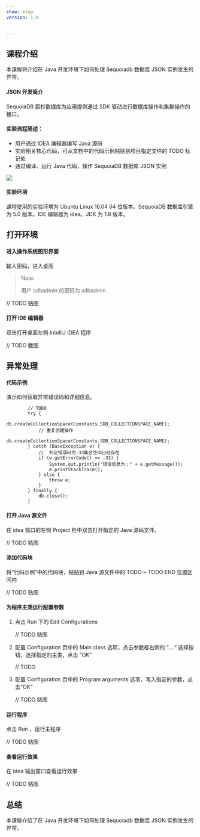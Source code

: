 ```yaml
---
show: step
version: 1.0


---
```


## 课程介绍

本课程将介绍在 Java 开发环境下如何处理 Sequoiadb 数据库 JSON 实例发生的异常。

#### JSON 开发简介

SequoiaDB 巨杉数据库为应用提供通过 SDK 驱动进行数据库操作和集群操作的接口。

#### 实验流程简述：

- 用户通过 IDEA 编辑器编写 Java 源码
- 实验相关核心代码，可从文档中的代码示例粘贴到项目指定文件的 TODO 标记处
- 通过编译、运行 Java 代码，操作 SequoiaDB 数据库 JSON 实例

![](C:\Users\SequoiaDB\Desktop\开发者课程\drawing\net.png)

#### 实验环境

课程使用的实验环境为 Ubuntu Linux 16.04 64 位版本。SequoiaDB 数据库引擎为 5.0 版本。IDE 编辑器为 idea。JDK 为 1.8 版本。

## 打开环境

#### 进入操作系统图形界面

输入密码，进入桌面

>Note:
>
>用户 sdbadmin 的密码为 sdbadmin

 // TODO 贴图

#### 打开 IDE 编辑器

双击打开桌面左侧 IntelliJ IDEA 程序

// TODO 截图

## 异常处理

#### 代码示例

演示如何获取异常错误码和详细信息。

```
        // TODO
        try {
            db.createCollectionSpace(Constants.SDB_COLLECTIONSPACE_NAME);
            // 重复创建操作
            db.createCollectionSpace(Constants.SDB_COLLECTIONSPACE_NAME);
        } catch (BaseException e) {
            //  判定错误码为-33集合空间已经存在
            if (e.getErrorCode() == -33) {
                System.out.println("错误信息为：" + e.getMessage());
                e.printStackTrace();
            } else {
                throw e;
            }
        } finally {
            db.close();
        }
```

#### 打开 Java 源文件

在 idea 窗口的左侧 Project 栏中双击打开指定的 Java 源码文件。

//  TODO 贴图

#### 添加代码块

将”代码示例”中的代码块，粘贴到 Java 源文件中的 TODO ~ TODO END 位置区间内

// TODO 贴图

#### 为程序主类运行配置参数

1. 点击 Run 下的 Edit Configurations

   // TODO 贴图

2. 配置 Configuration 页中的 Main class 选项，点击参数框右侧的 ”....“ 选择按钮，选择指定的主类，点击 ”OK“

   // TODO

3. 配置 Configuration 页中的 Program arguments 选项，写入指定的参数，点击”OK“

   // TODO 贴图 

#### 运行程序

点击 Run ，运行主程序

// TODO 贴图

#### 查看运行效果

在 idea 输出窗口查看运行效果

// TODO 贴图

## 总结

本课程介绍了在 Java 开发环境下如何处理 Sequoiadb 数据库 JSON 实例发生的异常。
